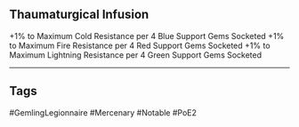 ## Thaumaturgical Infusion
+1% to Maximum Cold Resistance per 4 Blue Support Gems Socketed
+1% to Maximum Fire Resistance per 4 Red Support Gems Socketed
+1% to Maximum Lightning Resistance per 4 Green Support Gems Socketed

---
## Tags
#GemlingLegionnaire
#Mercenary
#Notable
#PoE2
